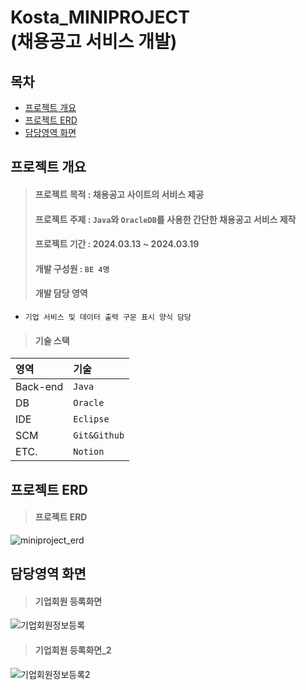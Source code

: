 # Kosta_MINIPROJECT<br/>(채용공고 서비스 개발)

## 목차
* [프로젝트 개요](#프로젝트-개요)
* [프로젝트 ERD](#프로젝트-ERD)
* [담당영역 화면](#담당영역-화면)

## 프로젝트 개요

> #### 프로젝트 목적 : 채용공고 사이트의 서비스 제공
> #### 프로젝트 주제 : `Java`와 `OracleDB`를 사용한 간단한 채용공고 서비스 제작
> #### 프로젝트 기간 : 2024.03.13 ~ 2024.03.19
> #### 개발 구성원 : `BE 4명`
> #### 개발 담당 영역
 * `기업 서비스 및 데이터 출력 구문 표시 양식 담당`

> #### 기술 스택
 |영역|기술|
 |:---|:---|
 |Back-end |`Java`|
 |DB|`Oracle`|
 |IDE|`Eclipse`|
 |SCM|`Git&Github`|
 |ETC.|`Notion`|

## 프로젝트 ERD
> #### 프로젝트 ERD
![miniproject_erd](https://github.com/user-attachments/assets/b9e74e85-56a8-4778-9f81-b6ddd0f2b806)

## 담당영역 화면
> #### 기업회원 등록화면
![기업회원정보등록](https://github.com/user-attachments/assets/d554b5cb-902c-460f-8d81-17f3f29dd162)

> #### 기업회원 등록화면_2
![기업회원정보등록2](https://github.com/user-attachments/assets/67bf58bb-10c2-4c5e-a9d1-7b7bda6a7307)

  
